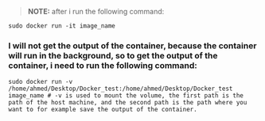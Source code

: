 >__NOTE:__ after i run the following command:
``` 
sudo docker run -it image_name
```

### I will not get the output of the container, because the container will run in the background, so to get the output of the container, i need to run  the following command:
```
sudo docker run -v /home/ahmed/Desktop/Docker_test:/home/ahmed/Desktop/Docker_test image_name # -v is used to mount the volume, the first path is the path of the host machine, and the second path is the path where you want to for example save the output of the container.
```
